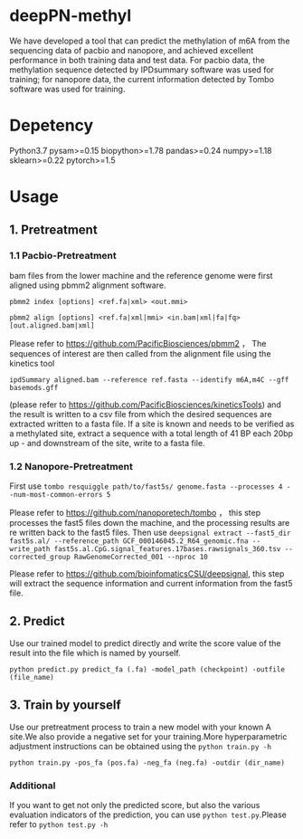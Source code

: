 # deepPN-methyl
We have developed a tool that can predict the methylation of m6A from the sequencing data of pacbio and nanopore, and achieved excellent performance in both training data and test data. For pacbio data, the methylation sequence detected by IPDsummary software was used for training; for nanopore data, the current information detected by Tombo software was used for training.

# Depetency
Python3.7 pysam>=0.15 biopython>=1.78 pandas>=0.24 numpy>=1.18 sklearn>=0.22 pytorch>=1.5  

# Usage
## 1. Pretreatment
### 1.1 Pacbio-Pretreatment
bam files from the lower machine and the reference genome were first aligned using pbmm2 alignment software.

`pbmm2 index [options] <ref.fa|xml> <out.mmi>`

`pbmm2 align [options] <ref.fa|xml|mmi> <in.bam|xml|fa|fq> [out.aligned.bam|xml]`


Please refer to https://github.com/PacificBiosciences/pbmm2 ，
The sequences of interest are then called from the alignment file using the kinetics tool


`ipdSummary aligned.bam --reference ref.fasta --identify m6A,m4C --gff basemods.gff`

(please refer to https://github.com/PacificBiosciences/kineticsTools) and the result is written to a csv file from which the desired sequences are extracted written to a fasta file.
If a site is known and needs to be verified as a methylated site, extract a sequence with a total length of 41 BP each 20bp up - and downstream of the site, write to a fasta file.

### 1.2 Nanopore-Pretreatment
  First use `tombo resquiggle path/to/fast5s/ genome.fasta --processes 4 --num-most-common-errors 5`
  
  Please refer to https://github.com/nanoporetech/tombo ， this step processes the fast5 files down the machine, and the processing results are re written back to the fast5 files. 
  Then use `deepsignal extract --fast5_dir fast5s.al/ --reference_path GCF_000146045.2_R64_genomic.fna --write_path fast5s.al.CpG.signal_features.17bases.rawsignals_360.tsv --corrected_group RawGenomeCorrected_001 --nproc 10
`

Please refer to https://github.com/bioinfomaticsCSU/deepsignal, this step will extract the sequence information and current information from the fast5 file.
  
## 2. Predict
Use our trained model to predict directly and write the score value of the result into the file which is named by yourself.  
```
python predict.py predict_fa (.fa) -model_path (checkpoint) -outfile (file_name)
```
## 3. Train by yourself
Use our pretreatment process to train a new model with your known A site.We also provide a negative set for your training.More hyperparametric adjustment instructions can be obtained using the `python train.py -h`  
```
python train.py -pos_fa (pos.fa) -neg_fa (neg.fa) -outdir (dir_name)
```
### Additional
If you want to get not only the predicted score, but also the various evaluation indicators of the prediction, you can use `python test.py`.Please refer to `python test.py -h`
